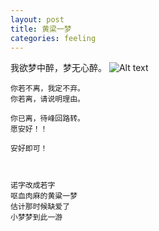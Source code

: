 ```yaml
---
layout: post
title: 黄梁一梦
categories: feeling
---
```


我欲梦中醉，梦无心醉。
![Alt text](http://aliimg.changba.com/cache/photo/101804501_640_640.jpg "我欲梦中醉，梦无心醉")


    你若不离，我定不弃。
    你若离，请说明理由。

    你已离，待峰回路转。
    愿安好！！

    安好即可！



    诺字改成若字
    呕血肉麻的黄粱一梦
    估计那时候缺爱了
    小梦梦到此一游

